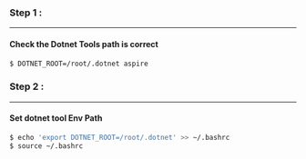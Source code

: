 ### Step 1 :
---
#### Check the Dotnet Tools path is correct

``` bash
$ DOTNET_ROOT=/root/.dotnet aspire
```

### Step 2 :
---
#### Set dotnet tool Env Path

``` bash
$ echo 'export DOTNET_ROOT=/root/.dotnet' >> ~/.bashrc
$ source ~/.bashrc
```